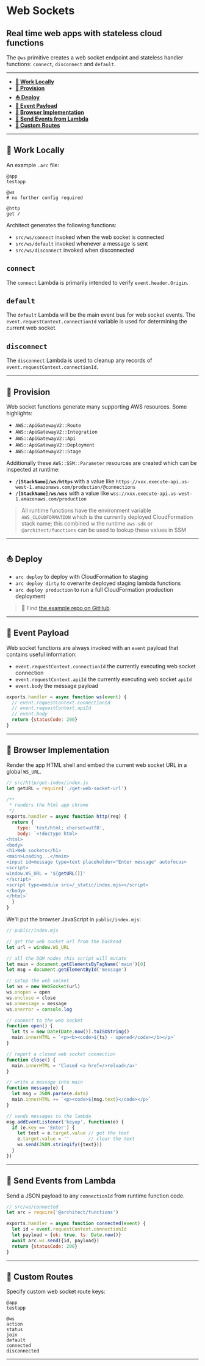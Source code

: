 # Web Sockets

## Real time web apps with stateless cloud functions

The `@ws` primitive creates a web socket endpoint and stateless handler functions: `connect`, `disconnect` and `default`. 

---

- <a href=#local><b>🚜 Work Locally</b></a> 
- <a href=#provision><b>🌾 Provision</b></a> 
- <a href=#deploy><b>⛵️ Deploy</b></a>
- <a href=#event><b>🎉 Event Payload</b></a>
- <a href=#browser><b>🧭 Browser Implementation</b></a>
- <a href=#send><b>🧁 Send Events from Lambda</b></a>
- <a href=#custom><b>🚙 Custom Routes</b></a>

---

<h2 id=local>🚜 Work Locally</h2>

An example `.arc` file:

```arc
@app
testapp

@ws
# no further config required

@http
get /
```

Architect generates the following functions:

- `src/ws/connect` invoked when the web socket is connected
- `src/ws/default` invoked whenever a message is sent
- `src/ws/disconnect` invoked when disconnected

## `connect`

The `connect` Lambda is primarily intended to verify `event.header.Origin`. 

## `default`

The `default` Lambda will be the main event bus for web socket events. The `event.requestContext.connectionId` variable is used for determining the current web socket.

## `disconnect`

The `disconnect` Lambda is used to cleanup any records of `event.requestContext.connectionId`.

---

<h2 id=provision>🌾 Provision</h2>

Web socket functions generate many supporting AWS resources. Some highlights:

- `AWS::ApiGatewayV2::Route`
- `AWS::ApiGatewayV2::Integration`
- `AWS::ApiGatewayV2::Api`
- `AWS::ApiGatewayV2::Deployment`
- `AWS::ApiGatewayV2::Stage`

Additionally these `AWS::SSM::Parameter` resources are created which can be inspected at runtime:

- **`/[StackName]/ws/https`** with a value like `https://xxx.execute-api.us-west-1.amazonaws.com/production/@connections`
- **`/[StackName]/ws/wss`** with a value like `wss://xxx.execute-api.us-west-1.amazonaws.com/production`

> All runtime functions have the environment variable `AWS_CLOUDFORMATION` which is the currently deployed CloudFormation stack name; this combined w the runtime `aws-sdk` or `@architect/functions` can be used to lookup these values in SSM

---

<h2 id=deploy>⛵️ Deploy</h2>

- `arc deploy` to deploy with CloudFormation to staging
- `arc deploy dirty` to overwrite deployed staging lambda functions 
- `arc deploy production` to run a full CloudFormation production deployment

> 🔭 Find [the example repo on GitHub](https://github.com/architect/arc-example-ws).

---

<h2 id=event>🎉 Event Payload</h2>

Web socket functions are always invoked with an `event` payload that contains useful information:

- `event.requestContext.connectionId` the currently executing web socket connection
- `event.requestContext.apiId` the currently executing web socket `apiId`
- `event.body` the message payload

```javascript
exports.handler = async function ws(event) {
  // event.requestContext.connectionId
  // event.requestContext.apiId
  // event.body
  return {statusCode: 200}
}
```

---

<h2 id=browser>🧭 Browser Implementation</h2>

Render the app HTML shell and embed the current web socket URL in a global `WS_URL`.

```javascript
// src/http/get-index/index.js
let getURL = require('./get-web-socket-url')

/**
 * renders the html app chrome
 */
exports.handler = async function http(req) {
  return {
    type: 'text/html; charset=utf8',
    body: `<!doctype html>
<html>
<body>
<h1>Web sockets</h1>
<main>Loading...</main>
<input id=message type=text placeholder="Enter message" autofocus>
<script>
window.WS_URL = '${getURL()}'
</script>
<script type=module src=/_static/index.mjs></script>
</body>
</html>`
  }
}
```

We'll put the browser JavaScript in `public/index.mjs`:

```javascript
// public/index.mjs

// get the web socket url from the backend
let url = window.WS_URL

// all the DOM nodes this script will mutate
let main = document.getElementsByTagName('main')[0]
let msg = document.getElementById('message')

// setup the web socket
let ws = new WebSocket(url)
ws.onopen = open
ws.onclose = close
ws.onmessage = message
ws.onerror = console.log

// connect to the web socket
function open() {
  let ts = new Date(Date.now()).toISOString()
  main.innerHTML = `<p><b><code>${ts} - opened</code></b></p>`
}

// report a closed web socket connection
function close() {
  main.innerHTML = 'Closed <a href=/>reload</a>'
}

// write a message into main
function message(e) {
  let msg = JSON.parse(e.data)
  main.innerHTML += `<p><code>${msg.text}</code></p>`
}

// sends messages to the lambda
msg.addEventListener('keyup', function(e) {
  if (e.key == 'Enter') {
    let text = e.target.value // get the text
    e.target.value = ''       // clear the text
    ws.send(JSON.stringify({text}))
  }
})
```

---

<h2 id=send>🧁 Send Events from Lambda</h2>

Send a JSON payload to any `connectionId` from runtime function code.

```javascript
// src/ws/connected
let arc = require('@architect/functions')

exports.handler = async function connected(event) {
  let id = event.requestContext.connectionId
  let payload = {ok: true, ts: Date.now()}
  await arc.ws.send({id, payload})
  return {statusCode: 200}
}
```

---

<h2 id=custom>🚙 Custom Routes</h2>

Specify custom web socket route keys:

```arc
@app
testapp

@ws
action
status
join
default
connected
disconnected
```

---
